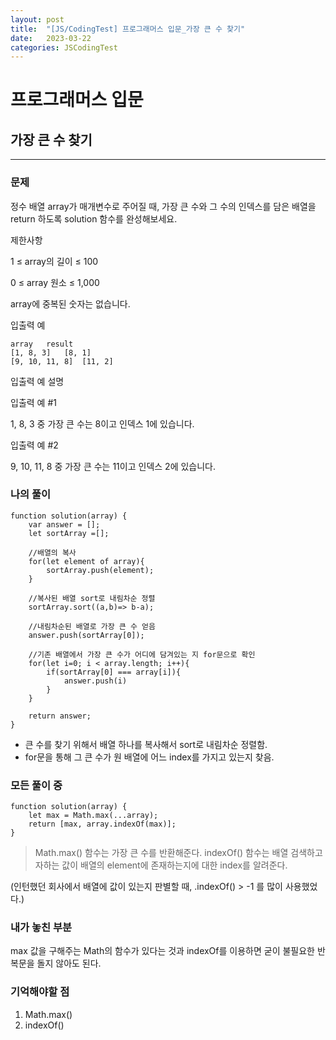 ```yaml
---
layout: post
title:  "[JS/CodingTest] 프로그래머스 입문_가장 큰 수 찾기"
date:   2023-03-22
categories: JSCodingTest
---
```



# 프로그래머스 입문
## 가장 큰 수 찾기

--- 

### 문제
정수 배열 array가 매개변수로 주어질 때, 가장 큰 수와 그 수의 인덱스를 담은 배열을 return 하도록 solution 함수를 완성해보세요.

제한사항

1 ≤ array의 길이 ≤ 100

0 ≤ array 원소 ≤ 1,000

array에 중복된 숫자는 없습니다.

입출력 예
```
array	result
[1, 8, 3]	[8, 1]
[9, 10, 11, 8]	[11, 2]
```
입출력 예 설명

입출력 예 #1

1, 8, 3 중 가장 큰 수는 8이고 인덱스 1에 있습니다.

입출력 예 #2

9, 10, 11, 8 중 가장 큰 수는 11이고 인덱스 2에 있습니다.

### 나의 풀이

```
function solution(array) {
    var answer = [];
    let sortArray =[];

    //배열의 복사
    for(let element of array){
        sortArray.push(element);
    }

    //복사된 배열 sort로 내림차순 정렬 
    sortArray.sort((a,b)=> b-a);

    //내림차순된 배열로 가장 큰 수 얻음
    answer.push(sortArray[0]);

    //기존 배열에서 가장 큰 수가 어디에 담겨있는 지 for문으로 확인
    for(let i=0; i < array.length; i++){
        if(sortArray[0] === array[i]){
            answer.push(i)
        }
    }

    return answer;
}
```

- 큰 수를 찾기 위해서 배열 하나를 복사해서 sort로 내림차순 정렬함. 
- for문을 통해 그 큰 수가 원 배열에 어느 index를 가지고 있는지 찾음. 

### 모든 풀이 중
```
function solution(array) {
    let max = Math.max(...array);
    return [max, array.indexOf(max)];
}
```

> Math.max() 함수는 가장 큰 수를 반환해준다. 
> indexOf() 함수는 배열 검색하고자하는 값이 배열의 element에 존재하는지에 대한 index를 알려준다. 

(인턴했던 회사에서 배열에 값이 있는지 판별할 때, .indexOf() > -1 를 많이 사용했었다.)

### 내가 놓친 부분

max 값을 구해주는 Math의 함수가 있다는 것과 indexOf를 이용하면 굳이 불필요한 반복문을 돌지 않아도 된다. 

### 기억해야할 점

1. Math.max()
2. indexOf()
